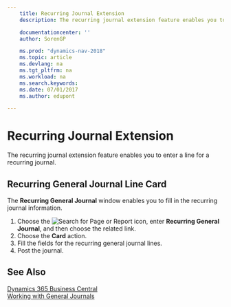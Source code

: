 ```yaml
---
    title: Recurring Journal Extension
    description: The recurring journal extension feature enables you to enter a line for a recurring journal.

    documentationcenter: ''
    author: SorenGP

    ms.prod: "dynamics-nav-2018"
    ms.topic: article
    ms.devlang: na
    ms.tgt_pltfrm: na
    ms.workload: na
    ms.search.keywords:
    ms.date: 07/01/2017
    ms.author: edupont

---
```

# Recurring Journal Extension
The recurring journal extension feature enables you to enter a line for a recurring journal.  

## Recurring General Journal Line Card  
The **Recurring General Journal** window enables you to fill in the recurring journal information.  

1.  Choose the ![Search for Page or Report](../../media/ui-search/search_small.png "Search for Page or Report icon") icon, enter **Recurring General Journal**, and then choose the related link.  
2.  Choose the **Card** action.  
3.  Fill the fields for the recurring general journal lines.  
4.  Post the journal.  

## See Also
[Dynamics 365 Business Central](https://docs.microsoft.com/dynamics365/business-central/)  
[Working with General Journals](../../ui-work-general-journals.md)

